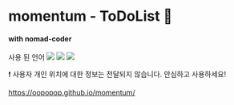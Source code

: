 # momentum - ToDoList 💭
#### with nomad-coder


사용 된 언어
<img src="https://img.shields.io/badge/HTML5-e34f26?style=flat-square&logo=HTML5&logoColor=ffffff"/>
<img src="http://img.shields.io/badge/CSS3-1572B6?style=flat-square&logo=CSS3&logoColor=ffffff"/>
<img src="http://img.shields.io/badge/VanilaJS-F7DF1E?style=flat-square&logo=JavaScript&logoColor=ffffff"/>


❗ 사용자 개인 위치에 대한 정보는 전달되지 않습니다. 안심하고 사용하세요!

https://oopopop.github.io/momentum/

